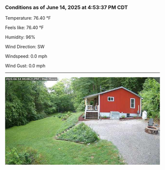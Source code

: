 ### Conditions as of June 14, 2025 at 4:53:37 PM CDT 

Temperature: 76.40 &deg;F

Feels like: 76.40 &deg;F

Humidity: 96%

Wind Direction: SW

Windspeed: 0.0 mph

Wind Gust: 0.0 mph

---

<img src="./images/latest.jpeg"/>

